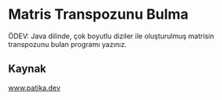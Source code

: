 # Matris Transpozunu Bulma
ÖDEV: Java dilinde, çok boyutlu diziler ile oluşturulmuş matrisin transpozunu bulan programı yazınız.
## Kaynak
www.patika.dev
